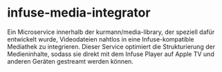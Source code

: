 # infuse-media-integrator
Ein Microservice innerhalb der kurmann/media-library, der speziell dafür entwickelt wurde, Videodateien nahtlos in eine Infuse-kompatible Mediathek zu integrieren. Dieser Service optimiert die Strukturierung der Medieninhalte, sodass sie direkt mit dem Infuse Player auf Apple TV und anderen Geräten gestreamt werden können.
